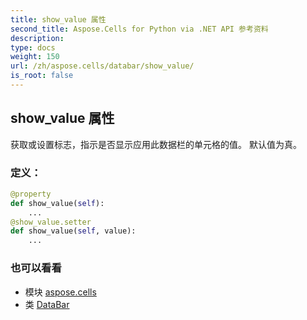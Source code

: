 ```yaml
---
title: show_value 属性
second_title: Aspose.Cells for Python via .NET API 参考资料
description:
type: docs
weight: 150
url: /zh/aspose.cells/databar/show_value/
is_root: false
---
```

## show_value 属性

获取或设置标志，指示是否显示应用此数据栏的单元格的值。
默认值为真。
### 定义：
```python
@property
def show_value(self):
    ...
@show_value.setter
def show_value(self, value):
    ...
```

### 也可以看看
* 模块 [aspose.cells](../../)
* 类 [DataBar](/cells/python-net/zh/aspose.cells/databar)
